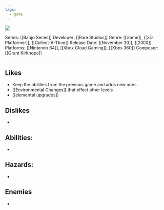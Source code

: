 ```yaml
---
tags:
  - game
---
```

<img src="https://cdn2.steamgriddb.com/thumb/92072878dd6bcea843fb557598077392.jpg">

Series: [[Banjo Series]]
Developer: [[Rare Studios]]
Genre: [[Game]], [[3D Platformer]], [[Collect-A-Thon]]
Release Date: [[November 20]], [[2000]]
Platforms: [[Nintendo 64]], [[Xbox Cloud Gaming]], [[Xbox 360]]
Composer: [[Grant Kirkhope]]

----


## Likes
* Keep the abilities from the previous game and adds new ones
* [[Environmental Changes]] that effect other levels
* [[elemental upgrades]]

## Dislikes
* 

## Abilities:
* 

## Hazards:
* 

## Enemies
* 
